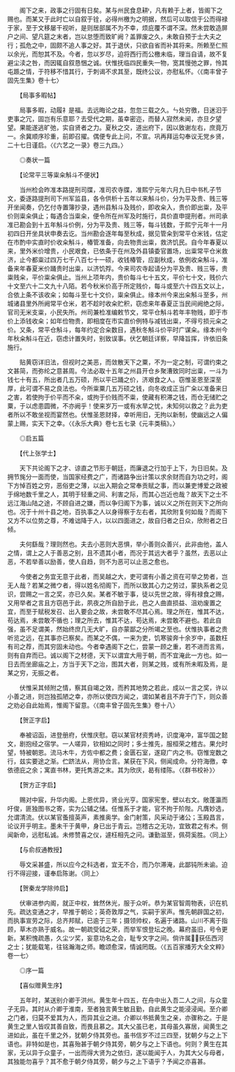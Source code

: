 <!-- { "loadSidebar": true } -->
　　阁下之来，政事之行固有日矣。某与州民食息耕，凡有赖于上者，皆阁下之赐也。而某又于此时亡以自叙于铨，必得州檄为之明据，然后可以取信于公而得禄于家，至于文移屡干视听，是则居部属不为不幸，烦庇覆不谓不深。然未尝敢造屏户之间、望凡筵之末者，岂以怠堕而致旷阙？盖罪废之久，未敢自预于士大夫之行；孤危之中，固颇不追人事之好。其于退伏，只欲自省而补其将来。所赖至仁照以余光，而恕其不及。今者，忽以岁尽，迫将西行而公檄未临，理当自请，故不复避尘渎之咎，而因辄自叙恳悃之诚。伏惟抚临四民重失一物，宽其慢弛之罪，怜其屯踬之情，于符移不惜其行，于刺谒不求其至，既终公议，亦慰私怀。〈《南丰曾子固先生集》卷十七〉

　　【局事多暇帖】

　　局事多暇，动履礻是福。去远晦论之益，忽忽三载之久。ㄣ处穷徼，日迷汩于吏事之冗，固岂有乐意耶？去受代之期，虽幸密迩，而替人寂然未闻，亦旦夕望望。果能遂逃旷弛，实自贤者之力。夏秋之交，道出府下，因以致谢左右，庶竟万一。余冀顺序珍重，前即召擢。偶便专此上问，不宣。巩再拜运勾奉议无党乡贤，二十七日谨启。〈《六艺之一录》卷三九四。〉

　　◎奏状一篇

　　【论常平三等粜籴斛斗不便状】

　　当州检会昨准本路提刑司牒，准司农寺牒，准熙宁元年六月九日中书札子节文，委逐路提刑司下州军监县，各令供析十五年以来斛斗价，分为平及贵、贱三等开坐闻奏，仍乞付寺置簿抄录，遇州县斛斗及贱价，即收籴入，贵价即出粜，及平价则粜籴俱止；每遇合当粜籴，便令所在州军及时施行，具价直申提刑者。州司承准已勘会到十五年斛斗价例，分为平及贵、贱三等，每斗钱数，于熙宁元年十一月初四日开坐具状申奏去讫。当州勘会逐年每至秋成，据见管籴到常平仓米钱，估定在市酌中实直时价收籴斛斗，椿管准备，向去物贵出粜，救济饥民。自今年春夏以来，里外米价增贵，小民艰食，已依条于在州及外县镇委官置场，出粜常平仓米救济，止今都粜过四万七千八百七十一硕，收钱椿管，应副秋成，依例收籴斛斗，准备来年春夏米价踊贵时出粜，以济饥殍。今来司农寺起请分为平及贵、贱三等，贵粜贱籴，平价粜籴俱止。当州上项年内，贵价每斗七十五文，平价七十文，贱价六十文至六十二文九十八陌。若今秋米价高于所定贱价，每斗或至六十四五文以上，合依上条不该收籴；如每斗至七十文价，粜籴俱止。缘本州今来出籴斛斗至多，州城诸县里外所阙常平仓米，若不趁时收籴贮积，窃虑来年春夏正当民间阙绝之际，官司无米支粜，小民失所。州司兼检准编敕节文，常平仓斛斗若年丰物贱，即于市价上添钱收籴；如年俭物贵，即相度在市实直价例特与减钱出粜，不得亏损元籴之价。又条，常平仓斛斗，每年约定合籴数目，遇秋冬斛斗价平时广谋籴。缘本州今年秋籴斛斗在近，窃虑计置失时，别致误事。伏乞朝廷详察，早降旨挥，许依旧条施行。

　　贴黄窃详旧法，但视时之美恶，而敛散天下之粟，不为一定之制，可谓约束之文甚简，而弥纶之意甚周。今法必取十五年之州县开仓乡聚漕致同时出粜，一斗为钱七十有五，所出者几五万硕，所以平已踊之价，济艰食之人。窃惟圣恩至深至厚，此可谓不易之良法也。今所粜粟几五万硕之钱，向冬收成正当广籴以准备来日之害，若使拘于价平而不籴，或拘于价贱而不粜，使藏有积滞之钱，而仓无储贮之粟，于以虑患圆微，不亦阙乎！使来岁万一或有水旱之忧，未知何以救之？此为吏者所以不敢坐视而宴然也。伏惟圣恩财择，幸听用旧，无拘以新制，使幽远之人偏蒙上赐，实天下之幸。〈《永乐大典》卷七五七录《元丰类稿》。〉

　　◎启五篇

　　【代上张学士】

　　天下共论阁下之才、谅直之节形于朝廷，而廉退之行加于上下，为日旧矣。及拥节旄分一面而使，当国家经费之广，而诸路争出计策以求余财而自为功之时，阁下方悼百姓之穷，恶俗吏之薄，以出入期会之常奉贡赋之事，而以兼吏博爱之政被于绵地数千里之人，其明于轻重之间、利害之际，而其心岂近也哉？故天下之士不远江海山陆之途，不顾自进之嫌，而以争归阁下为事，诚以义之所在则天下之所向也。况于十州十县之地，百执事之人以身得察于左右者，其欣附复何如哉？而阁下又方不以位势之尊，不难诎降于人，以以四面进之，故自归者之日众，欣附者之日倾。

　　夫何繇哉？理则然也。夫去小恶则大恶惧，举小善则众善兴，此非由他，盖人之情，谓上之人于善恶之别，且不遗其小者，而况于其远大者乎？虽然，去恶以止恶，不若举善以励善，使人自趋，则不为恶可以止恶之愈也。

　　今使者之务宜无意于此者，而吴越之大，吏可谓有小善之资在可举之势者，岂无人哉？若某之微ウ者，得以姓名彻阁下，而所以致其心力之劳过，蒙执系者之见识，尝赐之一言之奖，亦已久矣。某者不敏于事，徒以先世之故，得有禄食之赐，又用举者之言且方窃邑于此，夙夜之所自励于此，邑之人曲直损益、沮劝废置之宜，而至于赋税发召、出入要会之故，未尝敢不尽其心焉。理之所在，惟其不达，苟达焉，未尝敢不循也；理之所去，惟其不达，苟达焉，未尝敢不避也。若此自强，虽不足谓美，然始终庶几无大旷，自亦蒙鄙之分所竭之至也。伏惟执事者之贵听览之远，在其事亦已察矣。而某之不偶，一来为吏，饥寒骏奔十余岁中，虽数枉有司之荐，而其穷固未动也。今者幸遇阁下之仁，尝蒙一顾之重，若不进而言焉，则有自弃而已。诚以阁下之材德，天下以谓宜大用于朝，而不宜淹此一方也。如一日去而坐廊庙之上，方当于天下之治，图其大者，则某之贱，或有所未暇及焉，是某之穷，无振之者。

　　伏惟采其倾附之情，察其自竭之效，而矜其地势之若此，成以一言之奖，许以小善之进，则岂独孤陋之幸，亦所以使四方闻之，谓如某者且不弃于门下，则众善之劝必自此始焉，惟阁下留意。〈《南丰曾子固先生集》卷十八〉

　　【贺正字启】

　　奉被诏函，进登册府，伏惟庆慰。窃以某官材资秀峙，识度淹冲，富华国之懿文，剧抱经之宿学。一人嗟异，钦相如之同时；多士推先，服桓荣之稽古。果允时望，特被朝恩。流马木牛，方佐中都之费；金匮石室，遂窥广内之书。窃惟宠数之行，兹实要途之渐。伫跻法从，用协佥言。某获在下风，侧闻成命。分符海徼，幸依德庇之余；寓直书林，更托隽游之末。其为欣庆，曷有缕陈。〈《群书校补》〉

　　【贺方正字启】

　　赐对中宸，升华内阁。上恩优异，贤业光亨。国家宪奎，壁以右文。敞蓬瀛而吁俊，匪独图书之寄，实为公辅之储。任惟系于才能，官不拘于阶陛。凡膺妙选，允谓清流。伏以某官蚤擅英声，素推奥学。金门射策，风采动于诸公；玉殿昌言，论议开乎明主。墨未干于黄甲，身已出于青云。岂稽古之无功，宜致君之有术。侧闻新命，远慰私诚。未修赞喜之仪，遽枉相先之问。谦勤滋至，佩荷奚胜。〈同上〉

　　【与俞叔通教授】

　　辱文采甚盛，所以应今之科选者，宜无不合，而乃尔滞淹，此鄙钝所未谕。迫行不得迎接，谨奉启陈谢。〈同上〉

　　【贺秦龙学除帅启】

　　伏审进参内阁，就正中权，耸然休光，服于众听。恭为某官智周物表，识在机先。疏达变通之才，早推于朝论；英奇敦厚之气，实嗣于家声。惟先朝辟国之初，而执事宣劳之际，总齐邦赋，已逾于三年；摄领帅权，名遍于诸路。山川不离于指顾，草木亦熟于威名。故一朝疏受钺之荣，而举军恨登坛之晚。幕府虽旧，号令更新。某积愧疏愚，久尘ツ奖，妄意功名之会，耻专文字之间。倘许属，获伍西河之士；犹能载笔，往铭瀚海之师。瞻颂愈深，情诚罔既。〈《五百家播芳大全文粹》卷一七〉

　　◎序一篇

　　【喜似赠黄生序】

　　五年时，某送别介卿于洪州。黄生年十四五，在舟中出入吾二人之间，与众童子无异。其时从介卿于淮南，至者独言黄生敏且勤，自此黄生之能浸浸闻。至介卿之门者，归莫不爱其为人，而异其业之进。介卿以书抵黄生之亲，亦骤称之。于是黄生之里人皆叹其善自致，而畏且慕之。其大父虽已老，其母虽久寡居，闻黄生之进如此，虽在千里之外，犹朝夕侍其旁也。虽书信岁不过三四至，犹朝夕与之上下语也。非特如是也，其喜殆甚于朝夕侍其旁，朝夕与之上下语也。何则？黄生在其家，无以异于众童子，一出而得大贤为之依归，遂以能闻于人，为其大父与母者，其独能勿喜乎？其不愈于朝夕侍其旁，朝夕与之上下语乎？予闻之亦喜甚。

